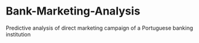 # Bank-Marketing-Analysis

Predictive analysis of direct marketing campaign of a Portuguese banking institution
